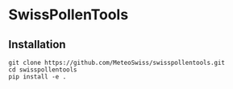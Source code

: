# SwissPollenTools

## Installation
```
git clone https://github.com/MeteoSwiss/swisspollentools.git
cd swisspollentools
pip install -e .
```
